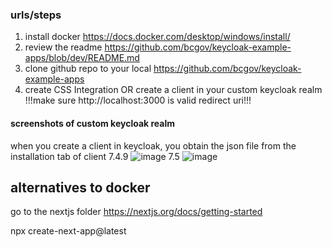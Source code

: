 
### urls/steps
1. install docker https://docs.docker.com/desktop/windows/install/
2. review the readme https://github.com/bcgov/keycloak-example-apps/blob/dev/README.md
3. clone github repo to your local https://github.com/bcgov/keycloak-example-apps
4.  create CSS Integration OR create a client in your custom keycloak realm !!!make sure  http://localhost:3000  is valid redirect uri!!!

#### screenshots of custom keycloak realm
when you create a client in keycloak, you obtain the json file from the installation tab of client
7.4.9 
![image](https://user-images.githubusercontent.com/56739669/172299300-fbd69c5d-4212-4bf1-a96e-1ba3456fc71b.png)
7.5 
![image](https://user-images.githubusercontent.com/56739669/172299426-08bebea9-f4a1-4bdd-a3c3-d530c663245c.png)


## alternatives to docker
go to the nextjs folder
https://nextjs.org/docs/getting-started

npx create-next-app@latest
